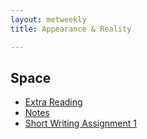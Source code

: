 ```yaml
---
layout: metweekly
title: Appearance & Reality

---
```




## Space
+ [Extra Reading](Reading)
+ [Notes](handout.pdf)
+ [Short Writing Assignment 1](SW1)